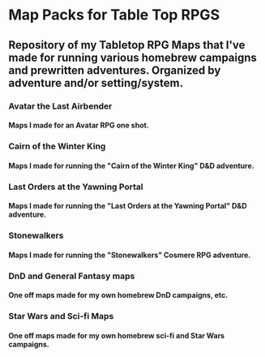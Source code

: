 # Map Packs for Table Top RPGS
## Repository of my Tabletop RPG Maps that I've made for running various homebrew campaigns and prewritten adventures. Organized by adventure and/or setting/system.

### Avatar the Last Airbender
#### Maps I made for an Avatar RPG one shot.

### Cairn of the Winter King
#### Maps I made for running the "Cairn of the Winter King" D&D adventure.

### Last Orders at the Yawning Portal
#### Maps I made for running the "Last Orders at the Yawning Portal" D&D adventure.

### Stonewalkers
#### Maps I made for running the "Stonewalkers" Cosmere RPG adventure.

### DnD and General Fantasy maps
#### One off maps made for my own homebrew DnD campaigns, etc.

### Star Wars and Sci-fi Maps
#### One off maps made for my own homebrew sci-fi and Star Wars campaigns.
